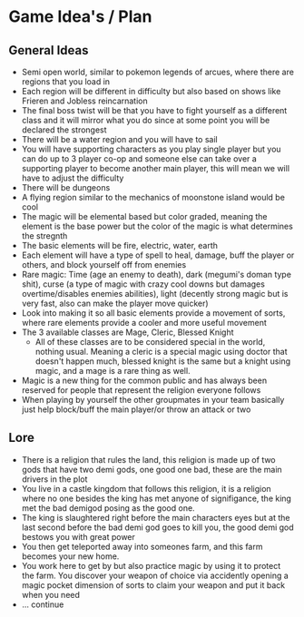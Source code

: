 # Game Idea's / Plan

## General Ideas

- Semi open world, similar to pokemon legends of arcues, where there are regions that you load in
- Each region will be different in difficulty but also based on shows like Frieren and Jobless reincarnation
- The final boss twist will be that you have to fight yourself as a different class and it will mirror what you do since at some point you will be declared the strongest
- There will be a water region and you will have to sail
- You will have supporting characters as you play single player but you can do up to 3 player co-op and someone else can take over a supporting player to become another main player, this will mean we will have to adjust the difficulty
- There will be dungeons
- A flying region similar to the mechanics of moonstone island would be cool
- The magic will be elemental based but color graded, meaning the element is the base power but the color of the magic is what determines the stregnth
- The basic elements will be fire, electric, water, earth
- Each element will have a type of spell to heal, damage, buff the player or others, and block yourself off from enemies
- Rare magic: Time (age an enemy to death), dark (megumi's doman type shit), curse (a type of magic with crazy cool downs but damages overtime/disables enemies abilities), light (decently strong magic but is very fast, also can make the player move quicker)
- Look into making it so all basic elements provide a movement of sorts, where rare elements provide a cooler and more useful movement
- The 3 available classes are Mage, Cleric, Blessed Knight
    - All of these classes are to be considered special in the world, nothing usual. Meaning a cleric is a special magic using doctor that doesn't happen much, blessed knight is the same but a knight using magic, and a mage is a rare thing as well.
- Magic is a new thing for the common public and has always been reserved for people that represent the religion everyone follows
- When playing by yourself the other groupmates in your team basically just help block/buff the main player/or throw an attack or two 

## Lore
- There is a religion that rules the land, this religion is made up of two gods that have two demi gods, one good one bad, these are the main drivers in the plot
- You live in a castle kingdom that follows this religion, it is a religion where no one besides the king has met anyone of signifigance, the king met the bad demigod posing as the good one.
- The king is slaughtered right before the main characters eyes but at the last second before the bad demi god goes to kill you, the good demi god bestows you with great power
- You then get teleported away into someones farm, and this farm becomes your new home.
- You work here to get by but also practice magic by using it to protect the farm. You discover your weapon of choice via accidently opening a magic pocket dimension of sorts to claim your weapon and put it back when you need
- ... continue 